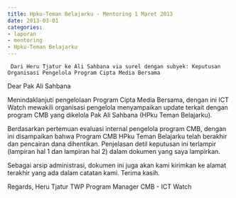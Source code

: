 ```yaml
---
title: Hpku-Teman Belajarku - Mentoring 1 Maret 2013 
date: 2013-03-01
categories:
- laporan
- mentoring
- Hpku-Teman Belajarku
---
```


     Dari Heru Tjatur ke Ali Sahbana via surel dengan subyek: Keputusan Organisasi Pengelola Program Cipta Media Bersama

Dear Pak Ali Sahbana

Menindaklanjuti pengelolaan Program Cipta Media Bersama, dengan ini ICT Watch mewakili organisasi pengelola menyampaikan update terkait dengan program CMB yang dikelola Pak Ali Sahbana (HPku Teman Belajarku).

Berdasarkan pertemuan evaluasi internal pengelola program CMB, dengan ini disampaikan bahwa Program CMB HPku Teman Belajarku telah berakhir dan pencairan dana dihentikan. Penjelasan detil keputusan ini terlampir (lampiran hal 1 dan lampiran hal 2) dalam dokumen yang saya lampirkan.

Sebagai arsip administrasi, dokumen ini juga akan kami kirimkan ke alamat terakhir yang ada dalam catatan kami. Terima kasih.

Regards, Heru Tjatur TWP Program Manager CMB - ICT Watch 
